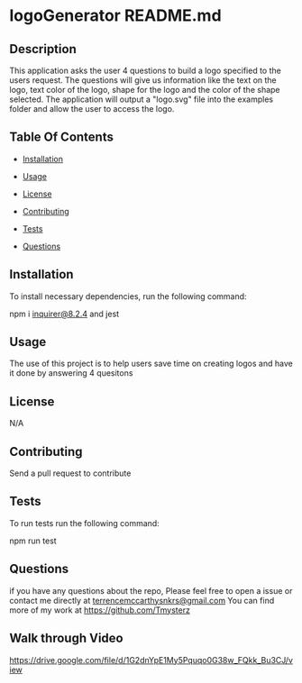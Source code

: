   # logoGenerator README.md
  

  ## Description

  This application asks the user 4 questions to build a logo specified to the users request. The questions will give us information like the text on the logo, text color of the logo, shape for the logo and the color of the shape selected. The application will output a "logo.svg" file into the examples folder and allow the user to access the logo.

  ## Table Of Contents 

  * [Installation](#Installation)

  * [Usage](#usage)
  
  * [License](#license)

  * [Contributing](#contributing)

  * [Tests](#tests)

  * [Questions](#questions)

  ## Installation

  To install necessary dependencies, run the following command:

  npm i inquirer@8.2.4 and jest

  ## Usage

  The use of this project is to help users save time on creating logos and have it done by answering 4 quesitons

  ## License

  N/A

  ## Contributing 

  Send a pull request to contribute

  ## Tests

  To run tests run the following command:

  npm run test

  ## Questions

  if you have any questions about the repo, Please feel free to open a issue or contact me directly at terrencemccarthysnkrs@gmail.com
  You can find more of my work at https://github.com/Tmysterz

  ## Walk through Video 

  https://drive.google.com/file/d/1G2dnYpE1My5Pquqo0G38w_FQkk_Bu3CJ/view
